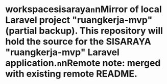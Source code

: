 # workspacesisaraya`n`nMirror of local Laravel project "ruangkerja-mvp" (partial backup). This repository will hold the source for the SISARAYA "ruangkerja-mvp" Laravel application.`n`nRemote note: merged with existing remote README.
